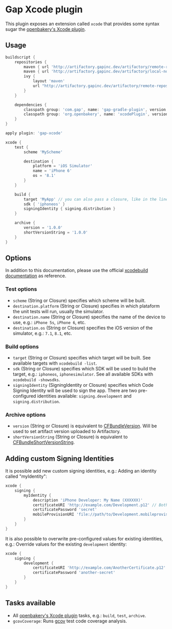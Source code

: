 Gap Xcode plugin
===============

This plugin exposes an extension called `xcode` that provides some syntax sugar the [openbakery's Xcode plugin](https://github.com/openbakery/gradle-xcodePlugin).

## Usage

```groovy
buildscript {
    repositories {
        maven { url 'http://artifactory.gapinc.dev/artifactory/remote-repos' }
        maven { url 'http://artifactory.gapinc.dev/artifactory/local-non-prod' }
        ivy {
            layout 'maven'
            url "http://artifactory.gapinc.dev/artifactory/remote-repos"
        }
    }

    dependencies {
        classpath group: 'com.gap', name: 'gap-gradle-plugin', version: '+'
        classpath group: 'org.openbakery', name: 'xcodePlugin', version: '0.9.+' // required
    }
}

apply plugin: 'gap-xcode'

xcode {
    test {
        scheme 'MyScheme'

        destination {
            platform = 'iOS Simulator'
            name = 'iPhone 6'
            os = '8.1'
        }
    }

    build {
        target 'MyApp' // you can also pass a closure, like in the line below
        sdk { 'iphoneos' }
        signingIdentity { signing.distribution }
    }

    archive {
        version = '1.0.0'
        shortVersionString = '1.0.0'
    }
}
```

## Options

In addition to this documentation, please use the official [xcodebuild documentation](https://developer.apple.com/library/mac/documentation/Darwin/Reference/ManPages/man1/xcodebuild.1.html) as reference.

### Test options

* `scheme` (String or Closure) specifies which scheme will be built.
* `destination.platform` (String or Closure) specifies in which plataform the unit tests will run, usually the simulator.
* `destination.name` (String or Closure) specifies the name of the device to use, e.g.: `iPhone 5s`, `iPhone 6`, etc.
* `destination.os` (String or Closure) specifies the iOS version of the simulator, e.g.: `7.1`, `8.1`, etc.

### Build options

* `target` (String or Closure) specifies which target will be built. See available targets with `xcodebuild -list`.
* `sdk` (String or Closure) specifies which SDK will be used to build the target, e.g.: `iphoneos`, `iphonesimulator`. See all available SDKs with `xcodebuild -showsdks`.
* `signingIdentity` (SigningIdentity or Closure) specifies which Code Signing Identity will be used to sign the app. There are two pre-configured identities available: `signing.development` and `signing.distribution`.

### Archive options

* `version` (String or Closure) is equivalent to [CFBundleVersion](https://developer.apple.com/library/ios/documentation/General/Reference/InfoPlistKeyReference/Articles/CoreFoundationKeys.html#//apple_ref/doc/uid/20001431-102364). Will be used to set artifact version uploaded to Artifactory.
* `shortVersionString` (String or Closure) is equivalent to [CFBundleShortVersionString](https://developer.apple.com/library/ios/documentation/General/Reference/InfoPlistKeyReference/Articles/CoreFoundationKeys.html#//apple_ref/doc/uid/20001431-111349).

## Adding custom Signing Identities

It is possible add new custom signing identities, e.g.: Adding an identity called "myIdentity":

```groovy
xcode {
    signing {
        myIdentity {
            description 'iPhone Developer: My Name (XXXXXX)'
            certificateURI 'http://example.com/Development.p12' // Both "http://" and "file://" urls are allowed
            certificatePassword 'secret'
            mobileProvisionURI 'file://path/to/Development.mobileprovision' // Both "http://" and "file://" urls are allowed
        }
    }
}
```

It is also possible to overwrite pre-configured values for existing identities, e.g.: Override values for the existing `development` identity:

```groovy
xcode {
    signing {
        development {
            certificateURI 'http://example.com/AnotherCertificate.p12' // Both http:// and file:// urls are allowed
            certificatePassword 'another-secret'
        }
    }
}
```

## Tasks available

* All [openbakery's Xcode plugin](https://github.com/openbakery/gradle-xcodePlugin) tasks, e.g.: `build`, `test`, `archive`.
* `gcovCoverage`: Runs [gcov](https://gcc.gnu.org/onlinedocs/gcc/Gcov.html) test code coverage analysis.
